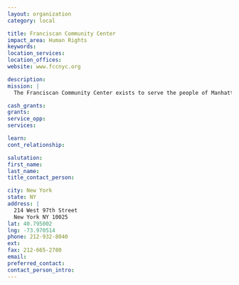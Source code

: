 ```yaml
---
layout: organization
category: local

title: Franciscan Community Center
impact_area: Human Rights
keywords: 
location_services: 
location_offices: 
website: www.fccnyc.org

description: 
mission: |
  The Franciscan Community Center exists to serve the people of Manhattan’s Upper Westside as an instrument of God’s peace. In the spirit of St. Francis, we reach out to all, in particular the poor, the alienated, and immigrant populations. We develop, manage, and support educational, recreational, and social programs that create positive change in the lives of those we serve. 

cash_grants: 
grants: 
service_opp: 
services: 

learn: 
cont_relationship: 

salutation: 
first_name: 
last_name: 
title_contact_person: 

city: New York
state: NY
address: |
  214 West 97th Street    
  New York NY 10025
lat: 40.795002
lng: -73.970514
phone: 212-932-8040
ext: 
fax: 212-665-2780
email: 
preferred_contact: 
contact_person_intro: 
---
```

